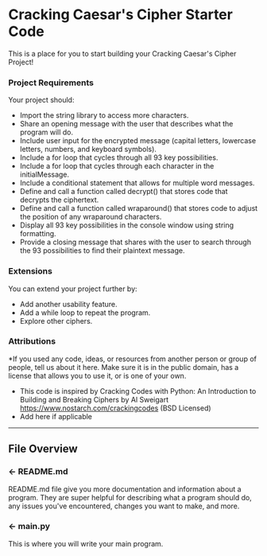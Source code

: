 # Cracking Caesar's Cipher Starter Code
This is a place for you to start building your Cracking Caesar's Cipher Project!

### Project Requirements
Your project should:
- Import the string library to access more characters.
- Share an opening message with the user that describes what the program will do.
- Include user input for the encrypted message (capital letters, lowercase letters, numbers, and keyboard symbols).
- Include a for loop that cycles through all 93 key possibilities.
- Include a for loop that cycles through each character in the initialMessage.
- Include a conditional statement that allows for multiple word messages.
- Define and call a function called decrypt() that stores code that decrypts the ciphertext.
- Define and call a function called wraparound() that stores code to adjust the position of any wraparound characters.
- Display all 93 key possibilities in the console window using string formatting.
- Provide a closing message that shares with the user to search through the 93 possibilities to find their plaintext message.

### Extensions
You can extend your project further by:
- Add another usability feature.
- Add a while loop to repeat the program.
- Explore other ciphers. 

###  Attributions
*If you used any code, ideas, or resources from another person or group of people, tell us about it here. Make sure it is in the public domain, has a license that allows you to use it, or is one of your own.
- This code is inspired by Cracking Codes with Python: An Introduction to Building and Breaking Ciphers by Al Sweigart https://www.nostarch.com/crackingcodes (BSD Licensed)
- Add here if applicable

---

## File Overview

### ← README.md

README.md file give you more documentation and information about a program. They are super helpful for describing what a program should do, any issues you've encountered, changes you want to make, and more. 

### ← main.py
This is where you will write your main program.